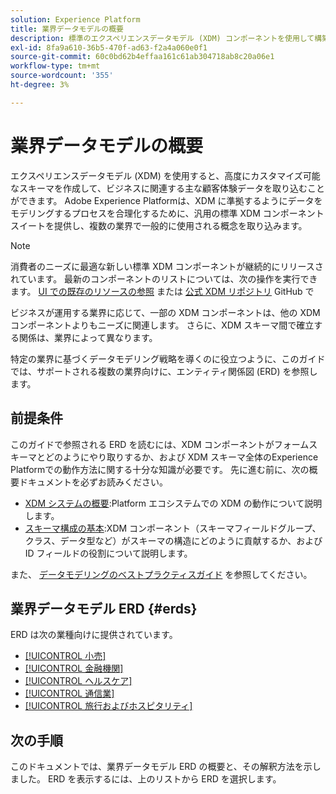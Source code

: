 ```yaml
---
solution: Experience Platform
title: 業界データモデルの概要
description: 標準のエクスペリエンスデータモデル (XDM) コンポーネントを使用して構築できる、様々な業種向けの標準化されたデータモデルについて説明します。
exl-id: 8fa9a610-36b5-470f-ad63-f2a4a060e0f1
source-git-commit: 60c0bd62b4effaa161c61ab304718ab8c20a06e1
workflow-type: tm+mt
source-wordcount: '355'
ht-degree: 3%

---
```


# 業界データモデルの概要

エクスペリエンスデータモデル (XDM) を使用すると、高度にカスタマイズ可能なスキーマを作成して、ビジネスに関連する主な顧客体験データを取り込むことができます。 Adobe Experience Platformは、XDM に準拠するようにデータをモデリングするプロセスを合理化するために、汎用の標準 XDM コンポーネントスイートを提供し、複数の業界で一般的に使用される概念を取り込みます。

>[!NOTE]
>
>消費者のニーズに最適な新しい標準 XDM コンポーネントが継続的にリリースされています。 最新のコンポーネントのリストについては、次の操作を実行できます。 [UI での既存のリソースの参照](../../ui/explore.md) または [公式 XDM リポジトリ](https://github.com/adobe/xdm/tree/master/components) GitHub で

ビジネスが運用する業界に応じて、一部の XDM コンポーネントは、他の XDM コンポーネントよりもニーズに関連します。 さらに、XDM スキーマ間で確立する関係は、業界によって異なります。

特定の業界に基づくデータモデリング戦略を導くのに役立つように、このガイドでは、サポートされる複数の業界向けに、エンティティ関係図 (ERD) を参照します。

## 前提条件

このガイドで参照される ERD を読むには、XDM コンポーネントがフォームスキーマとどのようにやり取りするか、および XDM スキーマ全体のExperience Platformでの動作方法に関する十分な知識が必要です。 先に進む前に、次の概要ドキュメントを必ずお読みください。

* [XDM システムの概要](../../home.md):Platform エコシステムでの XDM の動作について説明します。
* [スキーマ構成の基本](../../schema/composition.md):XDM コンポーネント（スキーマフィールドグループ、クラス、データ型など）がスキーマの構造にどのように貢献するか、および ID フィールドの役割について説明します。

また、 [データモデリングのベストプラクティスガイド](../../schema/best-practices.md) を参照してください。

## 業界データモデル ERD {#erds}

ERD は次の業種向けに提供されています。

* [[!UICONTROL 小売]](./retail.md)
* [[!UICONTROL 金融機関]](./financial.md)
* [[!UICONTROL ヘルスケア]](./healthcare.md)
* [[!UICONTROL 通信業]](./telecom.md)
* [[!UICONTROL 旅行およびホスピタリティ]](./travel-hospitality.md)

## 次の手順

このドキュメントでは、業界データモデル ERD の概要と、その解釈方法を示しました。 ERD を表示するには、上のリストから ERD を選択します。
